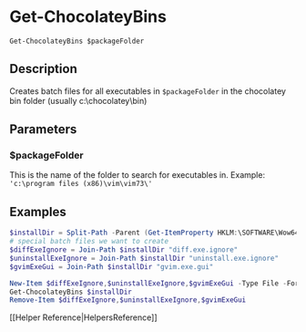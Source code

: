 # Get-ChocolateyBins
`Get-ChocolateyBins $packageFolder`

## Description
Creates batch files for all executables in `$packageFolder` in the chocolatey bin folder (usually c:\chocolatey\bin)

## Parameters
### $packageFolder
This is the name of the folder to search for executables in.
Example: `'c:\program files (x86)\vim\vim73\'`

## Examples
```powershell
$installDir = Split-Path -Parent (Get-ItemProperty HKLM:\SOFTWARE\Wow6432Node\Microsoft\Windows\CurrentVersion\Uninstall\Vim UninstallString).UninstallString
# special batch files we want to create
$diffExeIgnore = Join-Path $installDir "diff.exe.ignore"
$uninstallExeIgnore = Join-Path $installDir "uninstall.exe.ignore"
$gvimExeGui = Join-Path $installDir "gvim.exe.gui"

New-Item $diffExeIgnore,$uninstallExeIgnore,$gvimExeGui -Type File -Force | Out-Null
Get-ChocolateyBins $installDir
Remove-Item $diffExeIgnore,$uninstallExeIgnore,$gvimExeGui
```

[[Helper Reference|HelpersReference]]